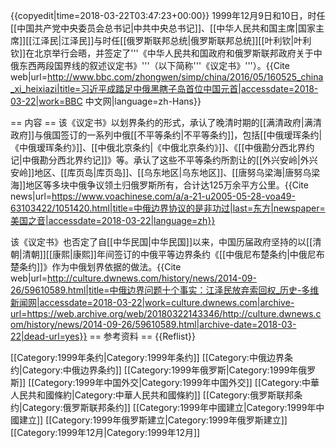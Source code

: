{{copyedit|time=2018-03-22T03:47:23+00:00}}
1999年12月9日和10日，时任[[中国共产党中央委员会总书记|中共中央总书记]]、[[中华人民共和国主席|国家主席]][[江泽民|江泽民]]与时任[[俄罗斯联邦总统|俄罗斯联邦总统]][[叶利钦|叶利钦]]在北京举行会晤，并签定了'''《中华人民共和国政府和俄罗斯联邦政府关于中俄东西两段国界线的叙述议定书》'''（以下简称'''《议定书》'''）。<ref>{{Cite web|url=http://www.bbc.com/zhongwen/simp/china/2016/05/160525_china_xi_heixiazi|title=习近平成踏足中俄黑瞎子岛首位中国元首|accessdate=2018-03-22|work=BBC 中文网|language=zh-Hans}}</ref>

== 内容 ==
该《议定书》以划界条约的形式，承认了晚清时期的[[满清政府|满清政府]]与俄国签订的一系列中俄[[不平等条约|不平等条约]]，包括[[中俄瑷珲条约|《中俄瑷珲条约》]]、[[中俄北京条约|《中俄北京条约》]]、《[[中俄勘分西北界约记|中俄勘分西北界约记]]》等。承认了这些不平等条约所割让的[[外兴安岭|外兴安岭]]地区、[[库页岛|库页岛]]、[[乌东地区|乌东地区]]、[[唐努乌梁海|唐努乌梁海]]地区等多块中俄争议领土归俄罗斯所有，合计达125万余平方公里。<ref>{{Cite news|url=https://www.voachinese.com/a/a-21-u2005-05-28-voa49-63103422/1051420.html|title=中俄边界协议的是非功过|last=东方|newspaper=美国之音|accessdate=2018-03-22|language=zh}}</ref>

该《议定书》也否定了自[[中华民国|中华民国]]以来，中国历届政府坚持的以[[清朝|清朝]][[康熙|康熙]]年间签订的中俄平等边界条约《[[中俄尼布楚条约|中俄尼布楚条约]]》作为中俄划界依据的做法。<ref>{{Cite web|url=http://culture.dwnews.com/history/news/2014-09-26/59610589.html|title=中俄边界问题十个事实：江泽民放弃索回权_历史-多维新闻网|accessdate=2018-03-22|work=culture.dwnews.com|archive-url=https://web.archive.org/web/20180322143346/http://culture.dwnews.com/history/news/2014-09-26/59610589.html|archive-date=2018-03-22|dead-url=yes}}</ref>
== 参考资料 ==
{{Reflist}}

[[Category:1999年条约|Category:1999年条约]]
[[Category:中俄边界条约|Category:中俄边界条约]]
[[Category:1999年俄罗斯|Category:1999年俄罗斯]]
[[Category:1999年中国外交|Category:1999年中国外交]]
[[Category:中華人民共和國條約|Category:中華人民共和國條約]]
[[Category:俄罗斯联邦条约|Category:俄罗斯联邦条约]]
[[Category:1999年中國建立|Category:1999年中國建立]]
[[Category:1999年俄罗斯建立|Category:1999年俄罗斯建立]]
[[Category:1999年12月|Category:1999年12月]]